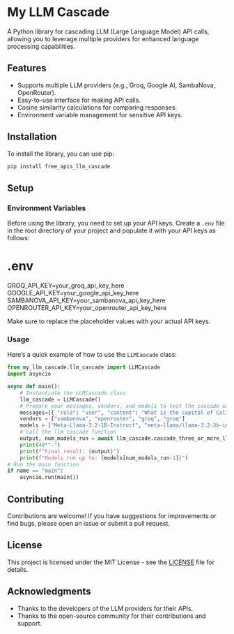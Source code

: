 # My LLM Cascade

A Python library for cascading LLM (Large Language Model) API calls, allowing you to leverage multiple providers for enhanced language processing capabilities.

## Features

- Supports multiple LLM providers (e.g., Groq, Google AI, SambaNova, OpenRouter).
- Easy-to-use interface for making API calls.
- Cosine similarity calculations for comparing responses.
- Environment variable management for sensitive API keys.

## Installation

To install the library, you can use pip:

```python
pip install free_apis_llm_cascade
```

## Setup

### Environment Variables

Before using the library, you need to set up your API keys. Create a `.env` file in the root directory of your project and populate it with your API keys as follows:

# .env
GROQ_API_KEY=your_groq_api_key_here
GOOGLE_API_KEY=your_google_api_key_here
SAMBANOVA_API_KEY=your_sambanova_api_key_here
OPENROUTER_API_KEY=your_openrouter_api_key_here

Make sure to replace the placeholder values with your actual API keys.

### Usage

Here’s a quick example of how to use the `LLMCascade` class:

```python
from my_llm_cascade.llm_cascade import LLMCascade
import asyncio

async def main():
    # Instantiate the LLMCascade class
    llm_cascade = LLMCascade()
    # Prepare your messages, vendors, and models to test the cascade with as well as the cosine similarity threshold
    messages=[{ "role": "user", "content": "What is the capital of California?" }]
    vendors = ["sambanova", "openrouter", "groq", "groq"]
    models = ["Meta-Llama-3.2-1B-Instruct", "meta-llama/llama-3.2-3b-instruct:free", "llama3-8b-8192", "llama-3.3-70b-versatile"]
    # call the llm cascade function
    output, num_models_run = await llm_cascade.cascade_three_or_more_llm_basic(vendors, models, messages, 0.7)
    print(40*"-")
    print(f"Final result: {output}")
    print(f"Models run up to: {models[num_models_run-1]}")
# Run the main function
if name == "main":
    asyncio.run(main())
``` 

## Contributing

Contributions are welcome! If you have suggestions for improvements or find bugs, please open an issue or submit a pull request.

## License

This project is licensed under the MIT License - see the [LICENSE](LICENSE) file for details.

## Acknowledgments

- Thanks to the developers of the LLM providers for their APIs.
- Thanks to the open-source community for their contributions and support.